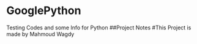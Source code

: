 # GooglePython
Testing Codes and some Info for Python 
##Project Notes
#This Project is made by Mahmoud Wagdy
